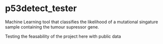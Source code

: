 # p53detect_tester

Machine Learning tool that classifies the likelihood of a mutational singature sample containing the tumour supressor gene.

Testing the feasability of the project here with public data

